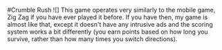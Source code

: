 #Crumble Rush
![]
This game operates very similarly to the mobile game, Zig Zag if you have ever played it before. If you have then, my game is almost like that, except it doesn't have any intrusive ads and the scoring system works a bit differently (you earn points based on how long you survive, rather than how many times you switch directions).